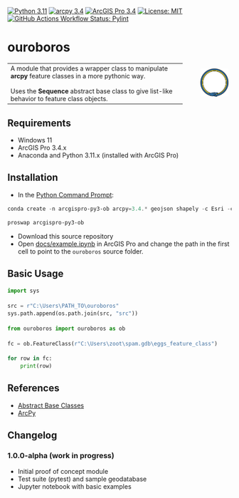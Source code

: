 [![Python 3.11](https://img.shields.io/badge/Python-3.11-blue?logo=python&logoColor=FFD43B&labelColor=306998&color=FFD43B)]()
[![arcpy 3.4](https://img.shields.io/badge/arcpy-3.4-blue?logo=arcgis&logoColor=fff)]()
[![ArcGIS Pro 3.4](https://img.shields.io/badge/ArcGIS_Pro-3.4-blue?logo=arcgis&logoColor=fff)]()
[![License: MIT](https://img.shields.io/badge/License-MIT-lightgrey.svg)](https://github.com/corbel-spatial/ouroboros?tab=MIT-1-ov-file)
[![GitHub Actions Workflow Status: Pylint](https://img.shields.io/github/actions/workflow/status/corbel-spatial/ouroboros/pylint.yml?label=pylint)]()

# ouroboros

<table align="center">
    <tr>
    <td>
        A module that provides a wrapper class to manipulate <b>arcpy</b> feature classes in a more pythonic way.
        <br><br>
        Uses the <b>Sequence</b> abstract base class to give list-like behavior to feature class objects.
    </td>
    <td style="border:hidden;padding-left:40px"><img alt="ouroboros logo" src="assets/ouroboros.png"></td>
    </tr>
</table>


## Requirements

- Windows 11
- ArcGIS Pro 3.4.x
- Anaconda and Python 3.11.x (installed with ArcGIS Pro)

## Installation

- In the [Python Command Prompt](https://developers.arcgis.com/python/latest/guide/install-and-set-up/#installation-using-python-command-prompt):

```PowerShell
conda create -n arcgispro-py3-ob arcpy=3.4.* geojson shapely -c Esri -c conda-forge --solver libmamba -y
```

```PowerShell
proswap arcgispro-py3-ob
```
- Download this source repository
- Open [docs/example.ipynb](docs/example.ipynb) in ArcGIS Pro and change the path in the first cell to point to the `ouroboros` source folder.

## Basic Usage

```Python
import sys

src = r"C:\Users\PATH_TO\ouroboros" 
sys.path.append(os.path.join(src, "src"))

from ouroboros import ouroboros as ob

fc = ob.FeatureClass(r"C:\Users\zoot\spam.gdb\eggs_feature_class")

for row in fc:
    print(row)
```

## References

- [Abstract Base Classes](https://docs.python.org/3/library/collections.abc.html)
- [ArcPy](https://pro.arcgis.com/en/pro-app/latest/arcpy/get-started/what-is-arcpy-.htm)

## Changelog

### 1.0.0-alpha (work in progress)

- Initial proof of concept module
- Test suite (pytest) and sample geodatabase
- Jupyter notebook with basic examples 
